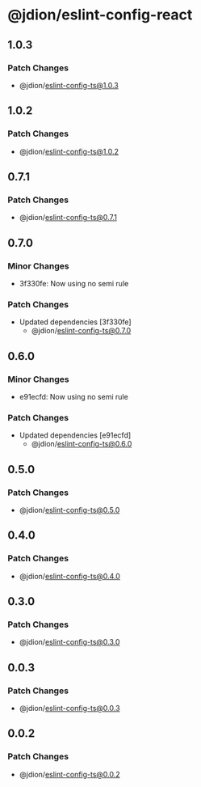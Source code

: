 # @jdion/eslint-config-react

## 1.0.3

### Patch Changes

- @jdion/eslint-config-ts@1.0.3

## 1.0.2

### Patch Changes

- @jdion/eslint-config-ts@1.0.2

## 0.7.1

### Patch Changes

- @jdion/eslint-config-ts@0.7.1

## 0.7.0

### Minor Changes

- 3f330fe: Now using no semi rule

### Patch Changes

- Updated dependencies [3f330fe]
  - @jdion/eslint-config-ts@0.7.0

## 0.6.0

### Minor Changes

- e91ecfd: Now using no semi rule

### Patch Changes

- Updated dependencies [e91ecfd]
  - @jdion/eslint-config-ts@0.6.0

## 0.5.0

### Patch Changes

- @jdion/eslint-config-ts@0.5.0

## 0.4.0

### Patch Changes

- @jdion/eslint-config-ts@0.4.0

## 0.3.0

### Patch Changes

- @jdion/eslint-config-ts@0.3.0

## 0.0.3

### Patch Changes

- @jdion/eslint-config-ts@0.0.3

## 0.0.2

### Patch Changes

- @jdion/eslint-config-ts@0.0.2
